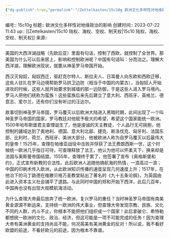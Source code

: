 ```yaml
---
{"dg-publish":true,"permalink":"/Zettelkasten/15c10g 欧洲文化多样性对地缘政治的影响/","dgPassFrontmatter":true}
---
```


编号:: 15c10g
标题:: 欧洲文化多样性对地缘政治的影响
创建时间:: 2023-07-22 11:43
up:: [[Zettelkasten/15c10 陆权、海权、空权、制天权\|15c10 陆权、海权、空权、制天权]]
来源:: 

---
美国的大西洋湖战略（先欧后亚）里面有句话，控制了西欧，就控制了全世界。那美国为什么可以后来居上，影响和控制欧洲呢？中国有句话叫：分而治之。理解大西洋湖，理解欧洲现状，就要从神圣罗马帝国开始。

西汉灭匈奴，匈奴西迁，驱赶克尔特人、斯拉夫人、日耳曼人向东欧和西欧迁移，这些人驻扎在罗马边境帮助罗马拱卫边防（相当于中国的内蒙古），当匈奴人开始进攻的时候，这些人就开始要求到城墙的那一边防御，于是这些人进入罗马境内。罗马人把他们统称为蛮族！这些蛮族后来先后建立了意大利、西班牙、英格兰、德意志、爱尔兰，还有你们没有听过的汪达尔。

故事切到神圣罗马帝国，罗马覆灭以后欧洲大陆进入黑暗时期，此间出现了一个叫神圣罗马帝国的国家，罗马教廷对他赋予极大的希望，希望这个国家能统一欧洲。1500年哈布斯堡君主查理诞生了，他是虔诚的天主教徒，个人品行无可挑剔，他控制的疆域达到了奥地利、德国、意大利北部、捷克、斯洛伐克、匈牙利、法国东部、比利时、荷兰、西班牙、美洲大部分，他被欧洲人称为自罗马覆灭以后最伟大的皇帝！1525年，查理在帕维亚战役中击败并俘获了法王费朗西斯一世，这个时候统一欧洲几乎指日可待，可查理释放了法王，他认为他可以怀柔天下，换来却是法国与奥斯曼帝国结盟。1555年，查理终于累了，他签署了宣布《奥格斯堡和约》，正式宣布新教的合法性。此后欧洲人追随他搞航海的热情，一浪高过一浪；中国的印刷术传入欧洲，从此欧洲知识传播的速度呈现几何速度上升；1517年，在他治下的马丁路德在维滕贝格万圣教堂贴出了著名的《九十五条论纲》，为英国由此进入资本主义社会铺平了道路。与此同时中国的郑和开始下西洋，此后几百年，中国再也没有出现大规模航海活动。

为什么查理大帝最后放弃了统一欧洲，复兴罗马的重任？当时神圣罗马帝国有南美黄金源源不断运来，支持统一欧洲的伟大事业，但查理大帝发现宗教、民族、文化不同的人群，内斗不止，你根本不能把他们组织成一个国家！此后拿破仑、希特勒都想统一欧洲的文化、政治、经济，但这可能是一项不可能完成的任务！因为查理大帝有美洲黄金的支持尚且不能，何况英美有美洲黄金的反对！所以说，我不看好欧盟的前途，不看好欧元的前途，因为根本不靠谱。